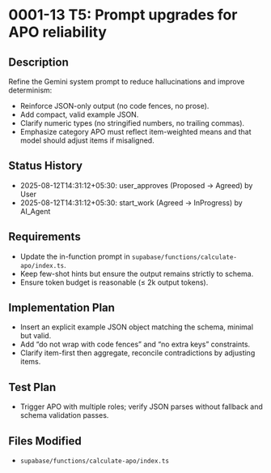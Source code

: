 # 0001-13 T5: Prompt upgrades for APO reliability

## Description
Refine the Gemini system prompt to reduce hallucinations and improve determinism:
- Reinforce JSON-only output (no code fences, no prose).
- Add compact, valid example JSON.
- Clarify numeric types (no stringified numbers, no trailing commas).
- Emphasize category APO must reflect item-weighted means and that model should adjust items if misaligned.

## Status History
- 2025-08-12T14:31:12+05:30: user_approves (Proposed -> Agreed) by User
- 2025-08-12T14:31:12+05:30: start_work (Agreed -> InProgress) by AI_Agent

## Requirements
- Update the in-function prompt in `supabase/functions/calculate-apo/index.ts`.
- Keep few-shot hints but ensure the output remains strictly to schema.
- Ensure token budget is reasonable (≤ 2k output tokens).

## Implementation Plan
- Insert an explicit example JSON object matching the schema, minimal but valid.
- Add “do not wrap with code fences” and “no extra keys” constraints.
- Clarify item-first then aggregate, reconcile contradictions by adjusting items.

## Test Plan
- Trigger APO with multiple roles; verify JSON parses without fallback and schema validation passes.

## Files Modified
- `supabase/functions/calculate-apo/index.ts`
